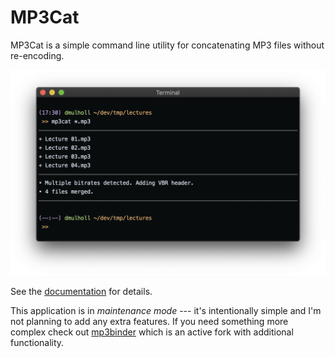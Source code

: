 # MP3Cat

MP3Cat is a simple command line utility for concatenating MP3 files without re-encoding.

<p align="center">
    <img src="mp3cat.png" width="600px">
</p>

See the [documentation](http://www.dmulholl.com/dev/mp3cat.html) for details.

This application is in *maintenance mode* --- it's intentionally simple and I'm not planning to add any extra features.
If you need something more complex check out [mp3binder](https://github.com/crra/mp3binder) which is an active fork with additional functionality.
